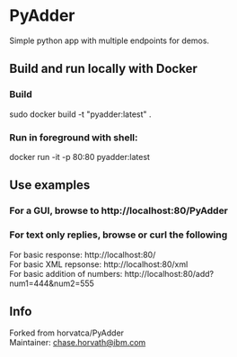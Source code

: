 # PyAdder
Simple python app with multiple endpoints for demos.

## Build and run locally with Docker  
### Build
sudo docker build -t "pyadder:latest" .
### Run in foreground with shell:
docker run -it -p 80:80 pyadder:latest

## Use examples
### For a GUI, browse to http://localhost:80/PyAdder
### For text only replies, browse or curl the following
For basic response: http://localhost:80/  
For basic XML repsonse: http://localhost:80/xml  
For basic addition of numbers: http://localhost:80/add?num1=444&num2=555


## Info
Forked from horvatca/PyAdder  
Maintainer: chase.horvath@ibm.com
